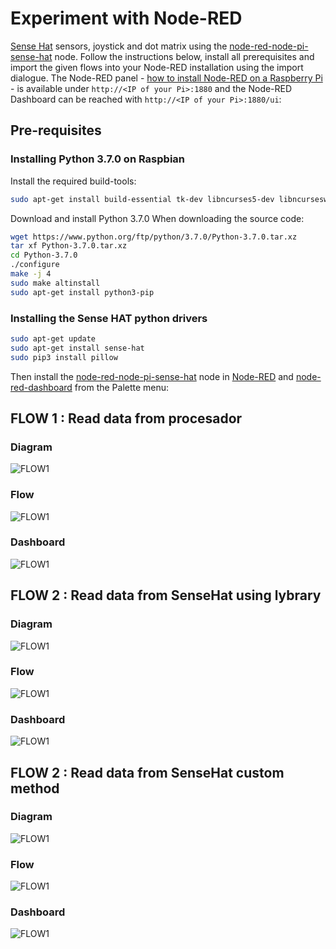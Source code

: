 # Experiment with Node-RED


 [Sense Hat](https://www.raspberrypi.org/documentation/hardware/sense-hat/) sensors, joystick and dot matrix using the [node-red-node-pi-sense-hat](https://flows.nodered.org/node/node-red-node-pi-sense-hat) node. Follow the instructions below, install all prerequisites and import the given flows into your Node-RED installation using the import dialogue. The Node-RED panel - [how to install Node-RED on a Raspberry Pi](https://nodered.org/docs/getting-started/raspberrypi) - is available under `http://<IP of your Pi>:1880` and the Node-RED Dashboard can be reached with  `http://<IP of your Pi>:1880/ui`:


## Pre-requisites

### Installing Python 3.7.0 on Raspbian

Install the required build-tools:

```bash
sudo apt-get install build-essential tk-dev libncurses5-dev libncursesw5-dev libreadline6-dev libdb5.3-dev libgdbm-dev libsqlite3-dev libssl-dev libbz2-dev libexpat1-dev liblzma-dev zlib1g-dev libffi-dev -y
```

Download and install Python 3.7.0 When downloading the source code:

```bash
wget https://www.python.org/ftp/python/3.7.0/Python-3.7.0.tar.xz
tar xf Python-3.7.0.tar.xz
cd Python-3.7.0
./configure
make -j 4
sudo make altinstall
sudo apt-get install python3-pip
```

### Installing the Sense HAT python drivers

```bash
sudo apt-get update
sudo apt-get install sense-hat
sudo pip3 install pillow
```

Then install the [node-red-node-pi-sense-hat](https://flows.nodered.org/node/node-red-node-pi-sense-hat) node in [Node-RED](https://nodered.org/) and [node-red-dashboard](https://flows.nodered.org/node/node-red-dashboard) from the Palette menu:


## FLOW 1 : Read data from procesador
### Diagram
![FLOW1](https://github.com/crissmath/NODE-RED-PROJECT/blob/master/Pictures/Flow1.png)
### Flow
![FLOW1](https://github.com/crissmath/NODE-RED-PROJECT/blob/master/Pictures/Imagen6.png)
### Dashboard
![FLOW1](https://github.com/crissmath/NODE-RED-PROJECT/blob/master/Pictures/Imagen8.png)


## FLOW 2 : Read data from SenseHat using lybrary
### Diagram
![FLOW1](https://github.com/crissmath/NODE-RED-PROJECT/blob/master/Pictures/SRM-Page-3.png)
### Flow
![FLOW1](https://github.com/crissmath/NODE-RED-PROJECT/blob/master/Pictures/Imagen10.png)
### Dashboard
![FLOW1](https://github.com/crissmath/NODE-RED-PROJECT/blob/master/Pictures/Imagen11.png)


## FLOW 2 : Read data from SenseHat custom method
### Diagram
![FLOW1](https://github.com/crissmath/NODE-RED-PROJECT/blob/master/Pictures/SRM-Page-4.png)
### Flow
![FLOW1](https://github.com/crissmath/NODE-RED-PROJECT/blob/master/Pictures/Imagen12.png)
### Dashboard
![FLOW1](https://github.com/crissmath/NODE-RED-PROJECT/blob/master/Pictures/Imagen13.png)
